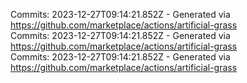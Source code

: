 Commits: 2023-12-27T09:14:21.852Z - Generated via https://github.com/marketplace/actions/artificial-grass
<br>
Commits: 2023-12-27T09:14:21.852Z - Generated via https://github.com/marketplace/actions/artificial-grass
<br>
Commits: 2023-12-27T09:14:21.852Z - Generated via https://github.com/marketplace/actions/artificial-grass
<br>
